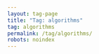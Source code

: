 ```yaml
---
layout: tag-page
title: "Tag: algorithms"
tag: algorithms
permalink: /tag/algorithms/
robots: noindex
---
```

